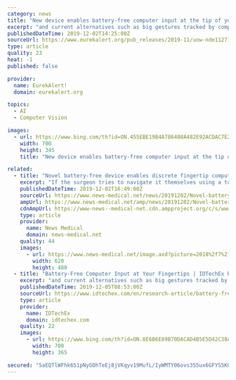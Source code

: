 ```yaml
---
category: news
title: "New device enables battery-free computer input at the tip of your finger"
excerpt: "and current alternatives such as big gestures tracked by computer vision can get very tiring. \"The idea is if you mount Tip-Tap in surgical gloves, surgeons could navigate the computer themselves from where they are, and it won't affect their other actions like picking up the scalpel.\" Researchers created the prototype of Tip-Tap as part of a ..."
publishedDateTime: 2019-12-02T14:25:00Z
sourceUrl: https://www.eurekalert.org/pub_releases/2019-11/uow-nde112719.php
type: article
quality: 23
heat: -1
published: false

provider:
  name: EurekAlert!
  domain: eurekalert.org

topics:
  - AI
  - Computer Vision

images:
  - url: https://www.bing.com/th?id=ON.455EBE19B4A786408A482E92ACDAC7E2
    width: 700
    height: 345
    title: "New device enables battery-free computer input at the tip of your finger"

related:
  - title: "Novel battery-free device enables discrete fingertip computer input"
    excerpt: "If the surgeon tries to navigate it themselves using a touchscreen or a mouse, it's problematic because it would require constant sterilization, and current alternatives such as big gestures tracked by computer vision can get very tiring. The idea is if ..."
    publishedDateTime: 2019-12-02T16:49:00Z
    sourceUrl: https://www.news-medical.net/news/20191202/Novel-battery-free-device-enables-discrete-fingertip-computer-input.aspx
    ampUrl: https://www.news-medical.net/amp/news/20191202/Novel-battery-free-device-enables-discrete-fingertip-computer-input.aspx
    cdnAmpUrl: https://www-news--medical-net.cdn.ampproject.org/c/s/www.news-medical.net/amp/news/20191202/Novel-battery-free-device-enables-discrete-fingertip-computer-input.aspx
    type: article
    provider:
      name: News Medical
      domain: news-medical.net
    quality: 44
    images:
      - url: https://www.news-medical.net/image.axd?picture=2018%2f7%2f91ddc6498ae046de959ddcfb662105d8-620x480.jpg
        width: 620
        height: 480
  - title: "Battery-Free Computer Input at Your Fingertips | IDTechEx Research Article"
    excerpt: "and current alternatives such as big gestures tracked by computer vision can get very tiring. The idea is if you mount Tip-Tap in surgical gloves, surgeons could navigate the computer themselves from where they are, and it won't affect their other actions like picking up the scalpel.\" Researchers created the prototype of Tip-Tap as part of a ..."
    publishedDateTime: 2019-12-05T08:53:00Z
    sourceUrl: https://www.idtechex.com/en/research-article/battery-free-computer-input-at-your-fingertips/19005?donotredirect=true
    type: article
    provider:
      name: IDTechEx
      domain: idtechex.com
    quality: 22
    images:
      - url: https://www.bing.com/th?id=ON.8E6B6E89B70DACAD4B5E5D42C38A189A
        width: 700
        height: 365

secured: "5aEQTlWFhk651pNyGOhTeEj8jVKqyv19MufL/IyWMTY06ovs355ux6GFYS5KG6x7mbl4te/lrFHsgUAggno1PNmMN4LyqD+MrtvQplkveAGBJ8NTKWYEPsDiHfuyLcEtXe3tCt0htsP8b3gv43gzU4fwrKQvIE0RKggieYAkohtGvtOSkC4fwBuPzPwrfbKyT9TZIG1LZ2rnAw6bCz14XA0+p9kk2xHLnbmCHFfvsxNG0oKouVnwus+ipQoVz0XE9UhoiGstG2Ro/6SiNdV0Gw==;3HOegNv7uNiFnzuEDzBrtQ=="
---
```


